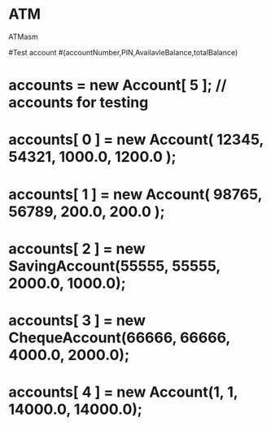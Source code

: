 # ATM
 ATMasm

#Test account
#(accountNumber,PIN,AvailavleBalance,totalBalance)
#        accounts = new Account[ 5 ]; //  accounts for testing
#        accounts[ 0 ] = new Account( 12345, 54321, 1000.0, 1200.0 );
#        accounts[ 1 ] = new Account( 98765, 56789, 200.0, 200.0 );  
#        accounts[ 2 ] = new SavingAccount(55555, 55555, 2000.0, 1000.0);
#        accounts[ 3 ] = new ChequeAccount(66666, 66666, 4000.0, 2000.0);
#        accounts[ 4 ] = new Account(1, 1, 14000.0, 14000.0);
